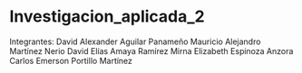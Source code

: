# Investigacion_aplicada_2

Integrantes: David Alexander Aguilar Panameño
             Mauricio Alejandro Martínez Nerio
             David Elías Amaya Ramírez
             Mirna Elizabeth Espinoza Anzora
             Carlos Emerson Portillo Martínez
